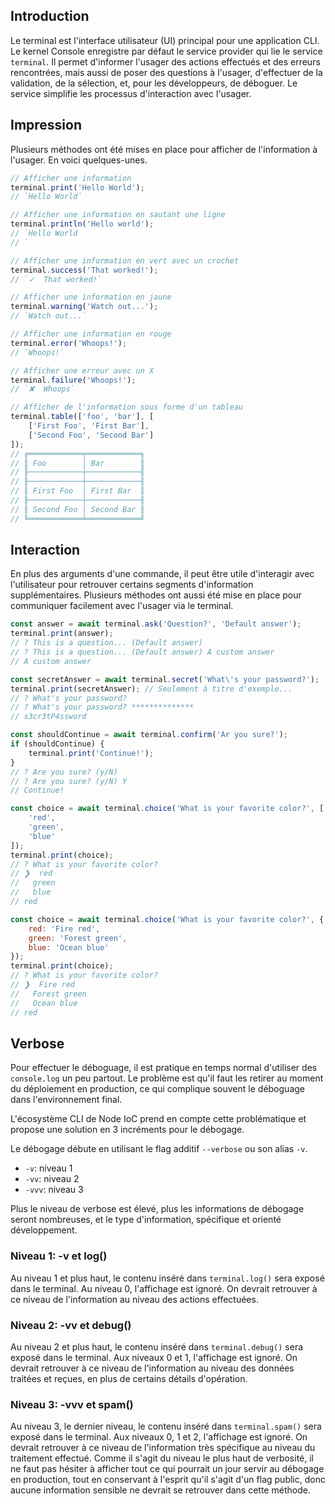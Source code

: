 ## Introduction

Le terminal est l'interface utilisateur (UI) principal pour une application CLI. Le kernel Console enregistre par défaut le service provider qui lie le service `terminal`. Il permet d'informer l'usager des actions effectués et des erreurs rencontrées, mais aussi de poser des questions à l'usager, d'effectuer de la validation, de la sélection, et, pour les développeurs, de déboguer. Le service simplifie les processus d'interaction avec l'usager.

## Impression

Plusieurs méthodes ont été mises en place pour afficher de l'information à l'usager. En voici quelques-unes.

```javascript
// Afficher une information
terminal.print('Hello World');
// `Hello World`

// Afficher une information en sautant une ligne
terminal.println('Hello world');
// `Hello World
// `

// Afficher une information en vert avec un crochet
terminal.success('That worked!');
// `✓  That worked!`

// Afficher une information en jaune
terminal.warning('Watch out...');
// `Watch out...`

// Afficher une information en rouge
terminal.error('Whoops!');
// `Whoops!`

// Afficher une erreur avec un X
terminal.failure('Whoops!');
// `✘  Whoops`

// Afficher de l'information sous forme d'un tableau
terminal.table(['foo', 'bar'], [
    ['First Foo', 'First Bar'],
    ['Second Foo', 'Second Bar']
]);
// ╔════════════╤════════════╗
// ║ Foo        │ Bar        ║
// ╟────────────┼────────────╢
// ╟────────────┼────────────╢
// ║ First Foo  │ First Bar  ║
// ╟────────────┼────────────╢
// ║ Second Foo │ Second Bar ║
// ╚════════════╧════════════╝
```

## Interaction

En plus des arguments d'une commande, il peut être utile d'interagir avec l'utilisateur pour retrouver certains segments d'information supplémentaires. Plusieurs méthodes ont aussi été mise en place pour communiquer facilement avec l'usager via le terminal.

```javascript
const answer = await terminal.ask('Question?', 'Default answer');
terminal.print(answer);
// ? This is a question... (Default answer)
// ? This is a question... (Default answer) A custom answer
// A custom answer

const secretAnswer = await terminal.secret('What\'s your password?');
terminal.print(secretAnswer); // Seulement à titre d'exemple...
// ? What's your password?
// ? What's your password? **************
// s3cr3tP4ssword

const shouldContinue = await terminal.confirm('Ar you sure?');
if (shouldContinue) {
    terminal.print('Continue!');
}
// ? Are you sure? (y/N)
// ? Are you sure? (y/N) Y
// Continue!

const choice = await terminal.choice('What is your favorite color?', [
    'red',
    'green',
    'blue'
]);
terminal.print(choice);
// ? What is your favorite color?
// ❯  red
//   green
//   blue
// red

const choice = await terminal.choice('What is your favorite color?', {
    red: 'Fire red',
    green: 'Forest green',
    blue: 'Ocean blue'
});
terminal.print(choice);
// ? What is your favorite color?
// ❯  Fire red
//   Forest green
//   Ocean blue
// red
```

## Verbose

Pour effectuer le déboguage, il est pratique en temps normal d'utiliser des `console.log` un peu partout. Le problème est qu'il faut les retirer au moment du déploiement en production, ce qui complique souvent le déboguage dans l'environnement final.

L'écosystème CLI de Node IoC prend en compte cette problématique et propose une solution en 3 incréments pour le débogage.

Le débogage débute en utilisant le flag additif `--verbose` ou son alias `-v`.

- `-v`: niveau 1
- `-vv`: niveau 2
- `-vvv`: niveau 3

Plus le niveau de verbose est élevé, plus les informations de débogage seront nombreuses, et le type d'information, spécifique et orienté développement.

### Niveau 1: -v et log()

Au niveau 1 et plus haut, le contenu inséré dans `terminal.log()` sera exposé dans le terminal. Au niveau 0, l'affichage est ignoré. On devrait retrouver à ce niveau de l'information au niveau des actions effectuées.

### Niveau 2: -vv et debug()

Au niveau 2 et plus haut, le contenu inséré dans `terminal.debug()` sera exposé dans le terminal. Aux niveaux 0 et 1, l'affichage est ignoré. On devrait retrouver à ce niveau de l'information au niveau des données traitées et reçues, en plus de certains détails d'opération.

### Niveau 3: -vvv et spam()

Au niveau 3, le dernier niveau, le contenu inséré dans `terminal.spam()` sera exposé dans le terminal. Aux niveaux 0, 1 et 2, l'affichage est ignoré. On devrait retrouver à ce niveau de l'information très spécifique au niveau du traitement effectué. Comme il s'agit du niveau le plus haut de verbosité, il ne faut pas hésiter à afficher tout ce qui pourrait un jour servir au débogage en production, tout en conservant à l'esprit qu'il s'agit d'un flag public, donc aucune information sensible ne devrait se retrouver dans cette méthode.

